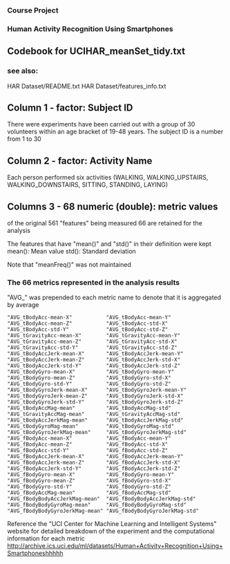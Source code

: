 ### Course Project
### Human Activity Recognition Using Smartphones
## Codebook for UCIHAR_meanSet_tidy.txt

### see also:

HAR Dataset/README.txt
HAR Dataset/features_info.txt

## Column 1 - factor: Subject ID
There were experiments have been carried out with a group of 30 volunteers within an age bracket of 19-48 years. 
The subject ID is a number from 1 to 30 

## Column 2 - factor: Activity Name
Each person performed six activities (WALKING, WALKING_UPSTAIRS, WALKING_DOWNSTAIRS, SITTING, STANDING, LAYING)

## Columns 3 - 68 numeric (double): metric values
of the original 561 "features" being measured 66 are retained for the analysis

The features that have "mean()" and "std()" in their definition were kept
mean(): Mean value
std(): Standard deviation

Note that "meanFreq()" was not maintained

### The 66 metrics represented in the analysis results
"AVG_" was prepended to each metric name to denote that it is aggregated by average

`
"AVG_tBodyAcc-mean-X"           "AVG_tBodyAcc-mean-Y"          
"AVG_tBodyAcc-mean-Z"           "AVG_tBodyAcc-std-X"           
"AVG_tBodyAcc-std-Y"            "AVG_tBodyAcc-std-Z"           
"AVG_tGravityAcc-mean-X"        "AVG_tGravityAcc-mean-Y"       
"AVG_tGravityAcc-mean-Z"        "AVG_tGravityAcc-std-X"        
"AVG_tGravityAcc-std-Y"         "AVG_tGravityAcc-std-Z"        
"AVG_tBodyAccJerk-mean-X"       "AVG_tBodyAccJerk-mean-Y"      
"AVG_tBodyAccJerk-mean-Z"       "AVG_tBodyAccJerk-std-X"       
"AVG_tBodyAccJerk-std-Y"        "AVG_tBodyAccJerk-std-Z"       
"AVG_tBodyGyro-mean-X"          "AVG_tBodyGyro-mean-Y"         
"AVG_tBodyGyro-mean-Z"          "AVG_tBodyGyro-std-X"          
"AVG_tBodyGyro-std-Y"           "AVG_tBodyGyro-std-Z"          
"AVG_tBodyGyroJerk-mean-X"      "AVG_tBodyGyroJerk-mean-Y"     
"AVG_tBodyGyroJerk-mean-Z"      "AVG_tBodyGyroJerk-std-X"      
"AVG_tBodyGyroJerk-std-Y"       "AVG_tBodyGyroJerk-std-Z"      
"AVG_tBodyAccMag-mean"          "AVG_tBodyAccMag-std"          
"AVG_tGravityAccMag-mean"       "AVG_tGravityAccMag-std"       
"AVG_tBodyAccJerkMag-mean"      "AVG_tBodyAccJerkMag-std"      
"AVG_tBodyGyroMag-mean"         "AVG_tBodyGyroMag-std"         
"AVG_tBodyGyroJerkMag-mean"     "AVG_tBodyGyroJerkMag-std"     
"AVG_fBodyAcc-mean-X"           "AVG_fBodyAcc-mean-Y"          
"AVG_fBodyAcc-mean-Z"           "AVG_fBodyAcc-std-X"           
"AVG_fBodyAcc-std-Y"            "AVG_fBodyAcc-std-Z"           
"AVG_fBodyAccJerk-mean-X"       "AVG_fBodyAccJerk-mean-Y"      
"AVG_fBodyAccJerk-mean-Z"       "AVG_fBodyAccJerk-std-X"       
"AVG_fBodyAccJerk-std-Y"        "AVG_fBodyAccJerk-std-Z"       
"AVG_fBodyGyro-mean-X"          "AVG_fBodyGyro-mean-Y"         
"AVG_fBodyGyro-mean-Z"          "AVG_fBodyGyro-std-X"          
"AVG_fBodyGyro-std-Y"           "AVG_fBodyGyro-std-Z"          
"AVG_fBodyAccMag-mean"          "AVG_fBodyAccMag-std"          
"AVG_fBodyBodyAccJerkMag-mean"  "AVG_fBodyBodyAccJerkMag-std"  
"AVG_fBodyBodyGyroMag-mean"     "AVG_fBodyBodyGyroMag-std"     
"AVG_fBodyBodyGyroJerkMag-mean" "AVG_fBodyBodyGyroJerkMag-std" 
`

Reference the "UCI Center for Machine Learning and Intelligent Systems" website for detailed breakdown of the 
experiment and the computational information for each metric
http://archive.ics.uci.edu/ml/datasets/Human+Activity+Recognition+Using+Smartphoneshhhhh
